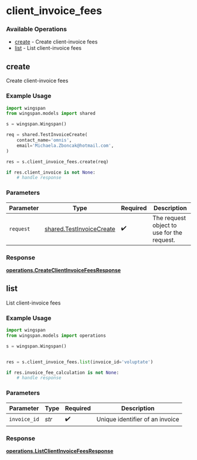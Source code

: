 # client_invoice_fees

### Available Operations

* [create](#create) - Create client-invoice fees
* [list](#list) - List client-invoice fees

## create

Create client-invoice fees

### Example Usage

```python
import wingspan
from wingspan.models import shared

s = wingspan.Wingspan()

req = shared.TestInvoiceCreate(
    contact_name='omnis',
    email='Michaela.Zboncak@hotmail.com',
)

res = s.client_invoice_fees.create(req)

if res.client_invoice is not None:
    # handle response
```

### Parameters

| Parameter                                                            | Type                                                                 | Required                                                             | Description                                                          |
| -------------------------------------------------------------------- | -------------------------------------------------------------------- | -------------------------------------------------------------------- | -------------------------------------------------------------------- |
| `request`                                                            | [shared.TestInvoiceCreate](../../models/shared/testinvoicecreate.md) | :heavy_check_mark:                                                   | The request object to use for the request.                           |


### Response

**[operations.CreateClientInvoiceFeesResponse](../../models/operations/createclientinvoicefeesresponse.md)**


## list

List client-invoice fees

### Example Usage

```python
import wingspan
from wingspan.models import operations

s = wingspan.Wingspan()


res = s.client_invoice_fees.list(invoice_id='voluptate')

if res.invoice_fee_calculation is not None:
    # handle response
```

### Parameters

| Parameter                       | Type                            | Required                        | Description                     |
| ------------------------------- | ------------------------------- | ------------------------------- | ------------------------------- |
| `invoice_id`                    | *str*                           | :heavy_check_mark:              | Unique identifier of an invoice |


### Response

**[operations.ListClientInvoiceFeesResponse](../../models/operations/listclientinvoicefeesresponse.md)**

